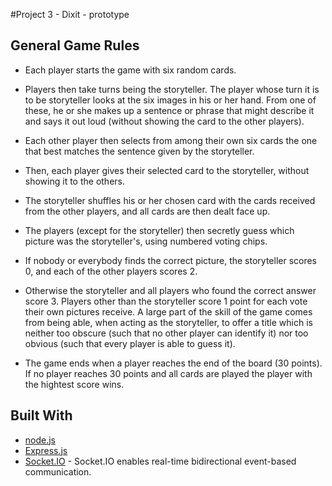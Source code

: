 #Project 3 - Dixit - prototype

## General Game Rules
- Each player starts the game with six random cards. 

- Players then take turns being the storyteller. The player whose turn it is to be storyteller looks at the six images in his or her hand. From one of these, he or she makes up a sentence or phrase that might describe it and says it out loud (without showing the card to the other players).

- Each other player then selects from among their own six cards the one that best matches the sentence given by the storyteller. 

- Then, each player gives their selected card to the storyteller, without showing it to the others. 

- The storyteller shuffles his or her chosen card with the cards received from the other players, and all cards are then dealt face up. 

- The players (except for the storyteller) then secretly guess which picture was the storyteller's, using numbered voting chips.

- If nobody or everybody finds the correct picture, the storyteller scores 0, and each of the other players scores 2. 

- Otherwise the storyteller and all players who found the correct answer score 3. Players other than the storyteller score 1 point for each vote their own pictures receive.
A large part of the skill of the game comes from being able, when acting as the storyteller, to offer a title which is neither too obscure (such that no other player can identify it) nor too obvious (such that every player is able to guess it).

- The game ends when a player reaches the end of the board (30 points). If no player reaches 30 points and all cards are played the player with the hightest score wins. 

## Built With
- [node.js](https://nodejs.org)
- [Express.js](https://www.npmjs.com/package/express)
- [Socket.IO](https://www.npmjs.com/package/socket.io) - Socket.IO enables real-time bidirectional event-based communication.
